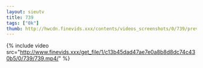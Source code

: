 ```yaml
--- 
layout: sieutv
title: 739
tags: ["0k"]
thumb: http://hwcdn.finevids.xxx/contents/videos_screenshots/0/739/preview.mp4.jpg
---
```

{% include video src="http://www.finevids.xxx/get_file/1/c13b45dad47ae7e0a8b8d8dc74c430b5/0/739/739.mp4/" %} 
